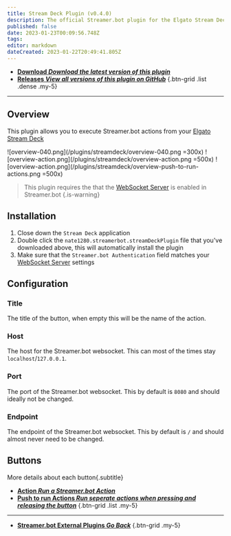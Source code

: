 ```yaml
---
title: Stream Deck Plugin (v0.4.0)
description: The official Streamer.bot plugin for the Elgato Stream Deck
published: false
date: 2023-01-23T00:09:56.748Z
tags: 
editor: markdown
dateCreated: 2023-01-22T20:49:41.805Z
---
```


- [<i class="mdi mdi-download"></i> **Download *<i class="mdi mdi-github"></i> Download the latest version of this plugin***](https://github.com/nate1280/streamdeck-Streamer.bot/releases/latest/download/nate1280.streamerbot.streamDeckPlugin)
- [<i class="mdi mdi-chevron-right"></i> **Releases *<i class="mdi mdi-github"></i> View all versions of this plugin on GitHub***](https://github.com/nate1280/streamdeck-Streamer.bot/releases)
{.btn-grid .list .dense .my-5}

---

## Overview
This plugin allows you to execute Streamer.bot actions from your [Elgato Stream Deck](https://www.elgato.com/en/stream-deck)

![overview-040.png](/plugins/streamdeck/overview-040.png =300x)
![overview-action.png](/plugins/streamdeck/overview-action.png =500x)
![overview-action.png](/plugins/streamdeck/overview-push-to-run-actions.png =500x)

> This plugin requires the that the [WebSocket Server](/Servers-Clients/WebSocket-Server) is enabled in Streamer.bot
{.is-warning}

## Installation
1. Close down the `Stream Deck` application
1. Double click the `nate1280.streamerbot.streamDeckPlugin` file that you've downloaded above, this will automatically install the plugin
3. Make sure that the `Streamer.bot Authentication` field matches your [WebSocket Server](/en/Servers-Clients/WebSocket-Server) settings

## Configuration
### Title
The title of the button, when empty this will be the name of the action.

### Host
The host for the Streamer.bot websocket. This can most of the times stay `localhost`/`127.0.0.1`.

### Port
The port of the Streamer.bot websocket. This by default is `8080` and should ideally not be changed.

### Endpoint
The endpoint of the Streamer.bot websocket. This by default is `/` and should almost never need to be changed.

## Buttons
More details about each button{.subtitle}
- [<i class="mdi mdi-lightning-bolt"></i>**Action *Run a Streamer.bot Action***](Stream-Deck/Action)
- [<i class="mdi mdi-lightning-bolt"></i>**Push to run Actions *Run seperate actions when pressing and releasing the button***](Stream-Deck/Push-to-run-Actions)
{.btn-grid .list .my-5}

---

- [<i class="mdi mdi-chevron-left"></i>**Streamer.bot External Plugins *Go Back***](/Plugins)
{.btn-grid .my-5}